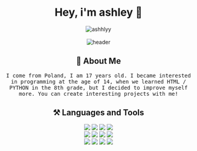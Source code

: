 <div align="center">
  <h1> Hey, i'm ashley 👋 </h1>
  <img src="https://komarev.com/ghpvc/?username=ashhlyy" alt="ashhlyy" /><br/><br/>
  <img src="https://cdn.discordapp.com/attachments/892064697812131861/924355168005398578/Bez_tytuu.png" alt="header"/>
  <h2>👨 About Me</h2>
  <p>
    <samp>
      I come from Poland, I am 17 years old. I became interested in programming at the age of 14, when we learned HTML / PYTHON in the 8th grade, but I decided to improve myself more. You can create interesting projects with me!
    </samp>
  </p>
  <h2>⚒ Languages and Tools</h2>
  
<img src="https://img.shields.io/badge/html-white.svg?&style=for-the-badge&logo=html5&logoColor=000000"/>
<img src="https://img.shields.io/badge/javascript-white.svg?&style=for-the-badge&logo=javascript&logoColor=000000"/>
<img src="https://img.shields.io/badge/typescript-white.svg?&style=for-the-badge&logo=typescript&logoColor=000000"/>
<img src="https://img.shields.io/badge/java-white.svg?&style=for-the-badge&logo=java&logoColor=000000"/><br>
<img src="https://img.shields.io/badge/react-white.svg?&style=for-the-badge&logo=react&logoColor=000000"/>
<img src="https://img.shields.io/badge/python-white.svg?&style=for-the-badge&logo=python&logoColor=000000"/>
<img src="https://img.shields.io/badge/lua-white.svg?&style=for-the-badge&logo=lua&logoColor=000000"/>
<img src="https://img.shields.io/badge/c-white.svg?&style=for-the-badge&logo=c&logoColor=000000"/><br>
<img src="https://img.shields.io/badge/mysql-white.svg?&style=for-the-badge&logo=mysql&logoColor=000000"/>
<img src="https://img.shields.io/badge/postgresql-white.svg?&style=for-the-badge&logo=postgresql&logoColor=000000"/>
<img src="https://img.shields.io/badge/mongodb-white.svg?&style=for-the-badge&logo=mongodb&logoColor=000000"/>
<img src="https://img.shields.io/badge/oracle-white.svg?&style=for-the-badge&logo=oracle&logoColor=000000"/>
</div>

